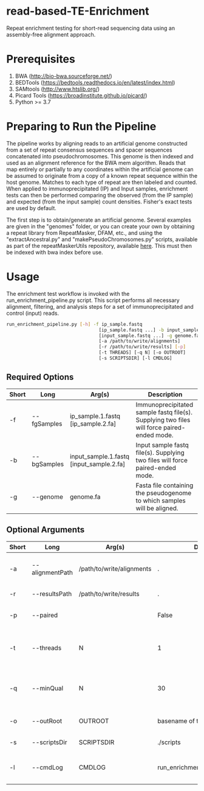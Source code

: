 # read-based-TE-Enrichment
Repeat enrichment testing for short-read sequencing data using an assembly-free alignment approach.


# Prerequisites

1. BWA (<http://bio-bwa.sourceforge.net/>)
2. BEDTools (<https://bedtools.readthedocs.io/en/latest/index.html>)
3. SAMtools (<http://www.htslib.org/>)
4. Picard Tools (<https://broadinstitute.github.io/picard/>)
5. Python >= 3.7

# Preparing to Run the Pipeline

The pipeline works by aligning reads to an artificial genome constructed from a set of repeat consensus sequences and spacer sequences concatenated into pseudochromosomes. This genome is then indexed and used as an alignment reference for the BWA mem algorithm. Reads that map entirely or partially to any coordinates within the artificial genome can be assumed to originate from a copy of a known repeat sequence within the host genome. Matches to each type of repeat are then labeled and counted. When applied to immunoprecipitated (IP) and Input samples, enrichment tests can then be performed comparing the observed (from the IP sample) and expected (from the input sample) count densities. Fisher's exact tests are used by default. 

The first step is to obtain/generate an artificial genome. Several examples are given in the "genomes" folder, or you can create your own by obtaining a repeat library from RepeatMasker, DFAM, etc., and using the "extractAncestral.py" and "makePseudoChromosomes.py" scripts, available as part of the repeatMaskerUtils repository, available [here](https://github.com/adadiehl/repeatMaskerUtils.git). This must then be indexed with bwa index before use.

# Usage

The enrichment test workflow is invoked with the run_enrichment_pipeline.py script. This script performs all necessary alignment, filtering, and analysis steps for a set of immunoprecipitated and control (input) reads.

```bash
run_enrichment_pipeline.py [-h] -f ip_sample.fastq
                                  [ip_sample.fastq ...] -b input_sample.fastq
                                  [input_sample.fastq ...] -g genome.fa
                                  [-a /path/to/write/alignments]
                                  [-r /path/to/write/results] [-p]
                                  [-t THREADS] [-q N] [-o OUTROOT]
                                  [-s SCRIPTSDIR] [-l CMDLOG]
```

## Required Options
Short | Long | Arg(s) | Description
------|------|--------|-------------
-f | --fgSamples | ip_sample.1.fastq [ip_sample.2.fa] | Immunoprecipitated sample fastq file(s). Supplying two files will force paired-ended mode.
-b | --bgSamples | input_sample.1.fastq [input_sample.2.fa] | Input sample fastq file(s). Supplying two files will force paired-ended mode.
-g | --genome | genome.fa | Fasta file containing the pseudogenome to which samples will be aligned.

## Optional Arguments
Short | Long | Arg(s) | Default | Description 
------|------|--------|---------|-------------
-a | --alignmentPath | /path/to/write/alignments | . | Location to write alignment data.
-r | --resultsPath | /path/to/write/results | . | Location to write results.
-p | --paired | | False | Toggle paired-end mode.
-t | --threads | N | 1 | Maximum number of threads to use for subprocesses.
-q | --minQual | N | 30 | Minimum quality score for retaining mapped reads.
-o | --outRoot | OUTROOT | basename of the first IP fastq | Output root to prepend to results.
-s | --scriptsDir | SCRIPTSDIR | ./scripts | Path to shell scripts.
-l | --cmdLog | CMDLOG | run_enrichment_pipeline.cmd.log | File to which command output will be logged.



